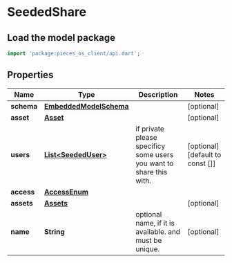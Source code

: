 # SeededShare

## Load the model package
```dart
import 'package:pieces_os_client/api.dart';
```

## Properties
Name | Type | Description | Notes
------------ | ------------- | ------------- | -------------
**schema** | [**EmbeddedModelSchema**](EmbeddedModelSchema) |  | [optional] 
**asset** | [**Asset**](Asset) |  | [optional] 
**users** | [**List\<SeededUser\>**](SeededUser) | if private please specificy some users you want to share this with. | [optional] [default to const []]
**access** | [**AccessEnum**](AccessEnum) |  | 
**assets** | [**Assets**](Assets) |  | [optional] 
**name** | **String** | optional name, if it is available. and must be unique. | [optional] 




